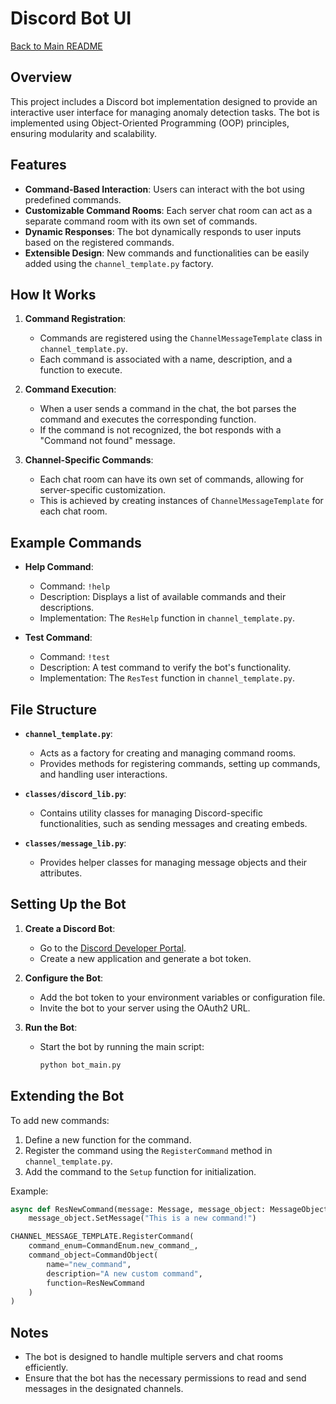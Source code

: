 # Discord Bot UI

[Back to Main README](./README.md)

## Overview
This project includes a Discord bot implementation designed to provide an interactive user interface for managing anomaly detection tasks. The bot is implemented using Object-Oriented Programming (OOP) principles, ensuring modularity and scalability.

## Features
- **Command-Based Interaction**: Users can interact with the bot using predefined commands.
- **Customizable Command Rooms**: Each server chat room can act as a separate command room with its own set of commands.
- **Dynamic Responses**: The bot dynamically responds to user inputs based on the registered commands.
- **Extensible Design**: New commands and functionalities can be easily added using the `channel_template.py` factory.

## How It Works
1. **Command Registration**:
   - Commands are registered using the `ChannelMessageTemplate` class in `channel_template.py`.
   - Each command is associated with a name, description, and a function to execute.

2. **Command Execution**:
   - When a user sends a command in the chat, the bot parses the command and executes the corresponding function.
   - If the command is not recognized, the bot responds with a "Command not found" message.

3. **Channel-Specific Commands**:
   - Each chat room can have its own set of commands, allowing for server-specific customization.
   - This is achieved by creating instances of `ChannelMessageTemplate` for each chat room.

## Example Commands
- **Help Command**:
  - Command: `!help`
  - Description: Displays a list of available commands and their descriptions.
  - Implementation: The `ResHelp` function in `channel_template.py`.

- **Test Command**:
  - Command: `!test`
  - Description: A test command to verify the bot's functionality.
  - Implementation: The `ResTest` function in `channel_template.py`.

## File Structure
- **`channel_template.py`**:
  - Acts as a factory for creating and managing command rooms.
  - Provides methods for registering commands, setting up commands, and handling user interactions.

- **`classes/discord_lib.py`**:
  - Contains utility classes for managing Discord-specific functionalities, such as sending messages and creating embeds.

- **`classes/message_lib.py`**:
  - Provides helper classes for managing message objects and their attributes.

## Setting Up the Bot
1. **Create a Discord Bot**:
   - Go to the [Discord Developer Portal](https://discord.com/developers/applications).
   - Create a new application and generate a bot token.

2. **Configure the Bot**:
   - Add the bot token to your environment variables or configuration file.
   - Invite the bot to your server using the OAuth2 URL.

3. **Run the Bot**:
   - Start the bot by running the main script:
     ```bash
     python bot_main.py
     ```

## Extending the Bot
To add new commands:
1. Define a new function for the command.
2. Register the command using the `RegisterCommand` method in `channel_template.py`.
3. Add the command to the `Setup` function for initialization.

Example:
```python
async def ResNewCommand(message: Message, message_object: MessageObject) -> None:
    message_object.SetMessage("This is a new command!")

CHANNEL_MESSAGE_TEMPLATE.RegisterCommand(
    command_enum=CommandEnum.new_command_,
    command_object=CommandObject(
        name="new_command",
        description="A new custom command",
        function=ResNewCommand
    )
)
```

## Notes
- The bot is designed to handle multiple servers and chat rooms efficiently.
- Ensure that the bot has the necessary permissions to read and send messages in the designated channels.
